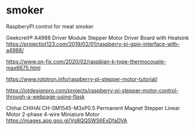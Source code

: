# smoker
RaspberyPI control for meat smoker


Geekcreit® A4988 Driver Module Stepper Motor Driver Board with Heatsink
https://projectiot123.com/2019/02/01/raspberry-pi-gpio-interface-with-a4988/

https://www.on-fix.com/2020/02/raspbian-k-type-thermocouple-max6675.html

https://www.rototron.info/raspberry-pi-stepper-motor-tutorial/


https://iotdesignpro.com/projects/raspberry-pi-stepper-motor-control-through-a-webpage-using-flask




Chihai CHIHAI CH-SM1545-M3xP0.5 Permanent Magnet Stepper Linear Motor 2-phase 4-wire Miniature Motor
https://images.app.goo.gl/Vg8QQSWS6ExDfaDVA
